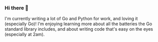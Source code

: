 ### Hi there 👋

<!--
**Aquarthur/Aquarthur** is a ✨ _special_ ✨ repository because its `README.md` (this file) appears on your GitHub profile.

Here are some ideas to get you started:

- 🔭 I’m currently working on ...
- 🌱 I’m currently learning ...
- 👯 I’m looking to collaborate on ...
- 🤔 I’m looking for help with ...
- 💬 Ask me about ...
- 📫 How to reach me: ...
- 😄 Pronouns: ...
- ⚡ Fun fact: ...
-->

I'm currently writing a lot of Go and Python for work, and loving it (especially Go)! I'm enjoying learning more about all the batteries the Go standard library includes, and about writing code that's easy on the eyes (especially at 2am).
